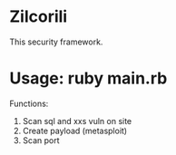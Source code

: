 # Zilcorili
This security framework.
# Usage: ruby main.rb
Functions:
1) Scan sql and xxs vuln on site
2) Create payload (metasploit)
3) Scan port
